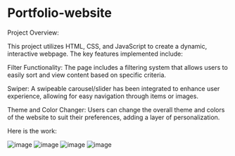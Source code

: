 # Portfolio-website

Project Overview:

This project utilizes HTML, CSS, and JavaScript to create a dynamic, interactive webpage. The key features implemented include:

  Filter Functionality: The page includes a filtering system that allows users to easily sort and view content based on specific criteria.

   Swiper: A swipeable carousel/slider has been integrated to enhance user experience, allowing for easy navigation through items or images.

  Theme and Color Changer: Users can change the overall theme and colors of the website to suit their preferences, adding a layer of personalization.

Here is the work:

![image](https://github.com/user-attachments/assets/f465aedd-f899-420c-884d-8329f603810a)
![image](https://github.com/user-attachments/assets/139dc383-f327-434e-bccd-00f44d9c8d4f)
![image](https://github.com/user-attachments/assets/b9f19123-6b02-4ca7-bd7a-4332690d4f97)
![image](https://github.com/user-attachments/assets/a57c0ea3-96f5-4d7f-967d-dd7de22aeea6)




